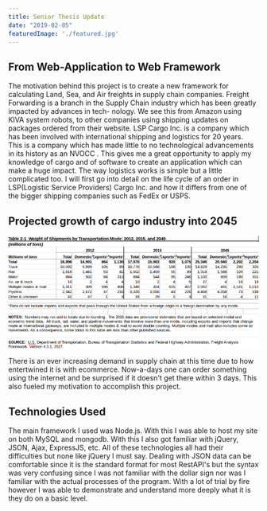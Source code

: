 ```yaml
---
title: Senior Thesis Update
date: "2019-02-05"
featuredImage: './featured.jpg'
---
```


## From Web-Application to Web Framework

  The motivation behind this project is to create a new framework for calculating Land,
Sea, and Air freights in supply chain companies. Freight Forwarding is a branch in
the Supply Chain industry which has been greatly impacted by advances in tech-
nology. We see this from Amazon using KIVA system robots, to other companies
using shipping updates on packages ordered from their website. LSP Cargo Inc. is
a company which has been involved with international shipping and logistics for 20
years. This is a company which has made little to no technological advancements in its
history as an NVOCC . This gives me a great opportunity to apply my knowledge of
cargo and of software to create an application which can make a huge impact. The
way logistics works is simple but a little complicated too. I will first go into detail
on the life cycle of an order in LSP(Logistic Service Providers) Cargo Inc. and how
it differs from one of the bigger shipping companies such as FedEx or USPS.

##          Projected growth of cargo industry into 2045

![](image.png)




  There is an ever increasing demand in supply chain at this time due to how entertwined it
is with ecommerce. Now-a-days one can order something using the internet and be surprised if it
doesn't get there within 3 days. This also fueled my motivation to accomplish this project.



##          Technologies Used

  The main framework I used was Node.js. With this I was able to host my site on both MySQL and mongodb.
With this I also got familiar with jQuery, JSON, Ajax, ExpressJS, etc. All of these technologies all had their
difficulties but none like jQuery I must say. Dealing with JSON data can be comfortable since it is the standard
format for most RestAPI's but the syntax was very confusing since I was not familiar with the dollar sign nor was
I familiar with the actual processes of the program. With a lot of trial by fire however I was able to demonstrate
and understand more deeply what it is they do on a basic level. 

